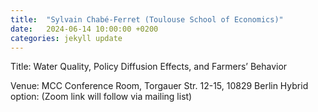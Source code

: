 ```yaml
---
title:  "Sylvain Chabé-Ferret (Toulouse School of Economics)"
date:   2024-06-14 10:00:00 +0200
categories: jekyll update
---
```

Title: Water Quality, Policy Diffusion Effects, and Farmers’
Behavior

Venue: MCC Conference Room,
Torgauer Str. 12-15, 10829 Berlin
Hybrid option:
(Zoom link will follow via mailing list)

